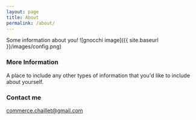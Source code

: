 ```yaml
---
layout: page
title: About
permalink: /about/
---
```


Some information about you!
![gnocchi image]({{ site.baseurl }}/images/config.png)

### More Information

A place to include any other types of information that you'd like to include about yourself.

### Contact me

[commerce.chaillet@gmail.com](mailto:commerce.chaillet@gmail.com)
